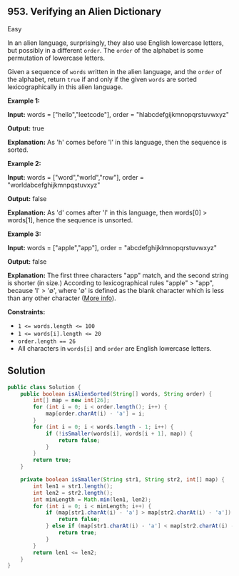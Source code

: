 ## 953\. Verifying an Alien Dictionary

Easy

In an alien language, surprisingly, they also use English lowercase letters, but possibly in a different `order`. The `order` of the alphabet is some permutation of lowercase letters.

Given a sequence of `words` written in the alien language, and the `order` of the alphabet, return `true` if and only if the given `words` are sorted lexicographically in this alien language.

**Example 1:**

**Input:** words = ["hello","leetcode"], order = "hlabcdefgijkmnopqrstuvwxyz"

**Output:** true

**Explanation:** As 'h' comes before 'l' in this language, then the sequence is sorted.

**Example 2:**

**Input:** words = ["word","world","row"], order = "worldabcefghijkmnpqstuvxyz"

**Output:** false

**Explanation:** As 'd' comes after 'l' in this language, then words[0] > words[1], hence the sequence is unsorted.

**Example 3:**

**Input:** words = ["apple","app"], order = "abcdefghijklmnopqrstuvwxyz"

**Output:** false

**Explanation:** The first three characters "app" match, and the second string is shorter (in size.) According to lexicographical rules "apple" > "app", because 'l' > '∅', where '∅' is defined as the blank character which is less than any other character ([More info](https://en.wikipedia.org/wiki/Lexicographical_order)).

**Constraints:**

*   `1 <= words.length <= 100`
*   `1 <= words[i].length <= 20`
*   `order.length == 26`
*   All characters in `words[i]` and `order` are English lowercase letters.

## Solution

```java
public class Solution {
    public boolean isAlienSorted(String[] words, String order) {
        int[] map = new int[26];
        for (int i = 0; i < order.length(); i++) {
            map[order.charAt(i) - 'a'] = i;
        }
        for (int i = 0; i < words.length - 1; i++) {
            if (!isSmaller(words[i], words[i + 1], map)) {
                return false;
            }
        }
        return true;
    }

    private boolean isSmaller(String str1, String str2, int[] map) {
        int len1 = str1.length();
        int len2 = str2.length();
        int minLength = Math.min(len1, len2);
        for (int i = 0; i < minLength; i++) {
            if (map[str1.charAt(i) - 'a'] > map[str2.charAt(i) - 'a']) {
                return false;
            } else if (map[str1.charAt(i) - 'a'] < map[str2.charAt(i) - 'a']) {
                return true;
            }
        }
        return len1 <= len2;
    }
}
```